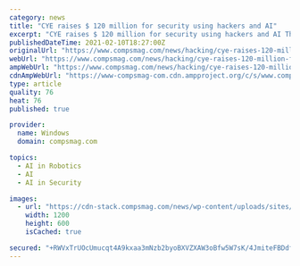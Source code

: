 ```yaml
---
category: news
title: "CYE raises $ 120 million for security using hackers and AI"
excerpt: "CYE raises $ 120 million for security using hackers and AI The rising number of cyber attacks in recent years has led to a massive"
publishedDateTime: 2021-02-10T18:27:00Z
originalUrl: "https://www.compsmag.com/news/hacking/cye-raises-120-million-for-security-using-hackers-and-ai/"
webUrl: "https://www.compsmag.com/news/hacking/cye-raises-120-million-for-security-using-hackers-and-ai/"
ampWebUrl: "https://www.compsmag.com/news/hacking/cye-raises-120-million-for-security-using-hackers-and-ai/amp/"
cdnAmpWebUrl: "https://www-compsmag-com.cdn.ampproject.org/c/s/www.compsmag.com/news/hacking/cye-raises-120-million-for-security-using-hackers-and-ai/amp/"
type: article
quality: 76
heat: 76
published: true

provider:
  name: Windows
  domain: compsmag.com

topics:
  - AI in Robotics
  - AI
  - AI in Security

images:
  - url: "https://cdn-stack.compsmag.com/news/wp-content/uploads/sites/27/2021/02/CYE-raises-120-million-for-security-using-hackers-and.jpg"
    width: 1200
    height: 600
    isCached: true

secured: "+RWVxTrUOcUmucqt4A9kxaa3mNzb2byoBXVZXAW3oBfw5W7sK/4JmiteFBDdfAmM3e6hfTRgmNp/pw3TDbHrsBT/Vp54S72sO/oBMn4bT9wXh34nh5nny8bnOQVJGiqD6TgPyaKCd4AuwSBJcfXZuwhSp11Hy2lJE14Nq12ZvPly54gDnKT5iVBrV92Wp+R+tpRrUZGweEu5Hp7p9IPK+U38otqFyJOkBFaoSB+aV6EYp7mJpsxqPKrnlx4Hq8M9ujRu5uo0Mv4NtbmrCeOvHigW9quwYPCpiI64r1VuuKdp1/D/305ovPsIIu/tz2WXi0PIU5WTuDPvHn2QpuMSCMv1QFbf51AwersWEOS6oxM=;hY2JK+DtrD3HUtmkpAlGyw=="
---
```


